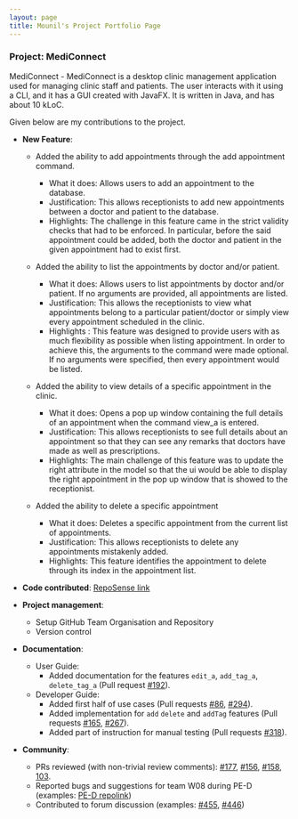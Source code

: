 ```yaml
---
layout: page
title: Mounil's Project Portfolio Page
---
```


### Project: MediConnect

MediConnect - MediConnect is a desktop clinic management application used for managing clinic staff and patients. The user interacts with it using a CLI, and it has a GUI created with JavaFX. It is written in Java, and has about 10 kLoC.

Given below are my contributions to the project.

* **New Feature**: 
  * Added the ability to add appointments through the add appointment command.
    * What it does: Allows users to add an appointment to the database.
    * Justification: This allows receptionists to add new appointments between a doctor and patient to the database.
    * Highlights: The challenge in this feature came in the strict validity checks that had to be enforced. In particular, before the said appointment could be added, both the doctor and patient in the given appointment had to exist first.

  * Added the ability to list the appointments by doctor and/or patient.
    * What it does: Allows users to list appointments by doctor and/or patient. If no arguments are provided, all appointments are listed.
    * Justification: This allows the receptionists to view what appointments belong to a particular patient/doctor or simply view every appointment scheduled in the clinic.
    * Highlights : This feature was designed to provide users with as much flexibility as possible when listing appointment. In order to achieve this, the arguments to the command were made optional. If no arguments were specified, then every appointment would be listed.

  * Added the ability to view details of a specific appointment in the clinic.
    * What it does: Opens a pop up window containing the full details of an appointment when the command view_a is entered.
    * Justification: This allows receptionists to see full details about an appointment so that they can see any remarks that doctors have made as well as prescriptions.
    * Highlights: The main challenge of this feature was to update the right attribute in the model so that the ui would be able to display the right appointment in the pop up window that is showed to the receptionist.
  
  * Added the ability to delete a specific appointment
    * What it does: Deletes a specific appointment from the current list of appointments.
    * Justification: This allows receptionists to delete any appointments mistakenly added.
    * Highlights: This feature identifies the appointment to delete through its index in the appointment list.

* **Code contributed**: [RepoSense link](https://nus-cs2103-ay2324s1.github.io/tp-dashboard/?search=mounilsankar&breakdown=true)

* **Project management**:
  * Setup GitHub Team Organisation and Repository
  * Version control

* **Documentation**:
  * User Guide:
    * Added documentation for the features `edit_a`, `add_tag_a`, `delete_tag_a` (Pull request [#192](https://github.com/AY2324S1-CS2103T-T08-1/tp/pull/192)).
  * Developer Guide:
    * Added first half of use cases (Pull requests [#86](https://github.com/AY2324S1-CS2103T-T08-1/tp/pull/86), [#294](https://github.com/AY2324S1-CS2103T-T08-1/tp/pull/294)).
    * Added implementation for `add` `delete` and `addTag` features (Pull requests [#165](https://github.com/AY2324S1-CS2103T-T08-1/tp/pull/165), [#267](https://github.com/AY2324S1-CS2103T-T08-1/tp/pull/267)).
    * Added part of instruction for manual testing (Pull requests [#318](https://github.com/AY2324S1-CS2103T-T08-1/tp/pull/318)).

* **Community**:
  * PRs reviewed (with non-trivial review comments): [#177](https://github.com/AY2324S1-CS2103T-T08-1/tp/pull/177), [#156](https://github.com/AY2324S1-CS2103T-T08-1/tp/pull/156), [#158](https://github.com/AY2324S1-CS2103T-T08-1/tp/pull/158), [103](https://github.com/AY2324S1-CS2103T-T08-1/tp/pull/103).
  * Reported bugs and suggestions for team W08 during PE-D (examples: [PE-D repolink](https://github.com/mounilsankar/ped/issues))
  * Contributed to forum discussion (examples: [#455](https://github.com/nus-cs2103-AY2324S1/forum/issues/455), [#446](https://github.com/nus-cs2103-AY2324S1/forum/issues/446))
